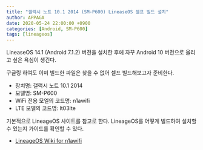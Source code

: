```yaml
---
title: "갤럭시 노트 10.1 2014 (SM-P600) LineaseOS 셀프 빌드 설치"
author: APPAGA
date: 2020-05-24 22:00:00 +0900
categories: [Android, SM-P600]
tags: [lineageos]
---
```


LineaseOS 14.1 (Android 7.1.2) 버전을 설치한 후에 자꾸 Android 10 버전으로 올리고 싶은 욕심이 생긴다.

구글링 하여도 이미 빌드한 파일은 찾을 수 없어 셀프 빌드해보고자 준비한다.

* 장치명: 갤럭시 노트 10.1 2014
* 모델명: SM-P600
* WiFi 전용 모엘의 코드명: n1awifi
* LTE 모델의 코드명: lt03lte

기본적으로 LineageOS 사이트를 참고로 한다. 
LineageOS를 어떻게 빌드하여 설치할 수 있는지 가이드를 확인할 수 있다.

* [LineageOS Wiki for n1awifi][lineageos_wiki]


[lineageos_wiki]: https://wiki.lineageos.org/devices/n1awifi